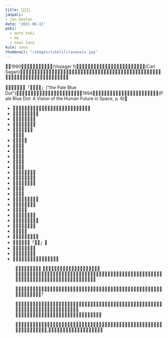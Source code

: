 ```yaml
---
title: 󱥜󱤨󱤣󱥲
janpali:
- jan Emalan
date: '2021-06-13'
poki:
  - ante toki
  - ma
  - sewi laso
kule: sona
thumbnail: "/images/sikelililasowalo.jpg"
---
```

󱥫󱥜1990󱤡󱤎󱦐󱥺󱤑󱦜󱥘󱦜󱦑󱤽󱥳(Voyager 1)󱤧󱥉󱤉󱥠󱥁󱥧󱥷󱥍󱦗󱤑󱦘󱦗󱦗󱦐󱤔󱦜󱦑󱦐󱥗󱦜󱤕󱦜󱥂󱦑(Carl Sagan)󱦜󱤑󱦐󱤔󱦜󱦑󱦐󱥗󱦜󱤕󱦜󱥂󱦑󱤧󱤑󱥍󱦗󱥡󱤺󱦘󱤧󱤑󱥍󱦗󱥠󱤪󱦘󱦜󱥫󱥉󱥍󱦗󱥠󱥁󱦘󱤡󱤎󱦐󱥺󱤑󱦜󱥘󱦜󱦑󱤽󱥳󱤧󱥶󱤼󱦕󱤼󱥧󱤰󱤑󱦜󱥠󱥁󱤡󱤰󱤑󱤧󱥜󱤨󱤨󱥲󱤬󱦗󱤩󱥤󱦘󱦜

󱥂󱥍󱦗󱥠󱥁󱦘󱤧「󱥜󱤨󱤣󱥲」("the Pale Blue Dot")󱦜󱤑󱦐󱥗󱦜󱤕󱦜󱥂󱦑󱤧󱥬󱤏󱥔󱤉󱥣󱥍󱦗󱥠󱥁󱦘󱦜󱥫󱥜1994󱤡󱤑󱦐󱥗󱦜󱤕󱦜󱥂󱦑󱤧󱥬󱤉󱥁󱤬󱦚󱤪󱥆󱥍󱦚󱥂󱥖󱦛󱦛(Pale Blue Dot: A Vision of the Human Future in Space, p. 6)󱦜

<div class="nobullets">
<ul>
  <li>󱥄󱤮󱥝󱤉󱥜󱤨󱥁󱦜󱥆󱤧󱤰󱥁󱦜󱥆󱤧󱤰󱥍󱦗󱤴󱤄󱦘󱦜󱥆󱤧󱤴󱤄󱦜</li>
  <li>󱤬󱦗󱥆󱦘󱤡󱤑󱥔󱥞󱤄</li>
  <li>󱤊󱤑󱤄󱥍󱦗󱥡󱥞󱦘</li>
  <li>󱤊󱤑󱤄󱤬󱦗󱤟󱥞󱦘</li>
  <li>󱤊󱤑󱤬󱤄󱤧󱤬󱦜 <br> 󱥎󱥔󱤑󱤄</li>
  <li>󱤊󱥎󱤍󱤑󱤄</li>
  <li>󱤊󱤿󱥚󱤼</li>
  <li>󱤊󱤿󱥷󱤼</li>
  <li>󱤊󱤿󱤋󱤼</li>
  <li>󱤊󱤑󱤃󱤄</li>
  <li>󱤊󱤑󱥵󱤄</li>
  <li>󱤊󱤑󱤄󱥍󱦗󱥵󱤂󱦘</li>
  <li>󱤊󱤑󱤄󱥍󱦗󱤱󱤟󱦘</li>
  <li>󱤊󱤑󱤄󱥍󱦗󱥈󱤟󱦘</li>
  <li>󱤊󱤑󱤤󱤄</li>
  <li>󱤊󱤑󱤅󱤄</li>
  <li>󱤊󱤑󱥮󱤄󱥍󱦗󱥅󱥝󱦘</li>
  <li>󱤊󱤱󱤄󱥍󱦗󱤑󱤨󱦘</li>
  <li>󱤊󱤑󱤨󱥷󱤄</li>
  <li>󱤊󱤱󱤄󱥍󱦗󱤎󱥝󱦘</li>
  <li>󱤊󱤑󱤃󱤄󱥍󱦗󱤰󱥝󱦘</li>
  <li>󱤊󱤑󱤄󱥍󱦗󱥌󱤿󱦘</li>
  <li>󱤊󱤑󱤤󱤍󱤄</li>
  <li>󱤊󱤑󱤄󱤬󱦗󱥡󱤟󱥣󱦘</li>
  <li>󱤊󱤑󱤤󱤄󱥍󱦚「󱥵󱤄」󱦛</li>
  <li>󱤊󱤑󱤄󱥍󱦗󱥔󱥚󱦘</li>
  <li>󱤊󱤑󱤄󱥍󱦗󱥈󱤍󱦘</li>
  <li>󱤧󱤬󱦗󱥳󱤨󱦘󱥍󱦗󱤜󱤝󱦘󱤬󱦗󱤩󱥤󱦘</li>
</ul>
</div>

<div style="margin-left: 2rem">

󱤄󱤡󱤰󱤑󱤧󱤨󱤼󱤼󱦜
󱥄󱥠󱤏󱤉󱥁󱦝󱤑󱤤󱥱󱤼󱤧󱤖󱤉󱤿󱥪󱤫󱥣󱥧󱥁󱦝
󱥫󱤨󱤡󱥆󱤧󱤘󱦗󱤖󱤤󱦘󱤬󱦗󱥻󱦘󱥍󱦗󱥜󱤨󱦘󱦜󱥄󱥠󱤏󱤉󱥁󱦝󱤑󱤬󱦗󱥻󱥳󱦘󱤧󱥌󱤼󱤉󱤍󱤼󱥩󱦗󱤑󱦘󱥍󱦗󱤆󱤨󱦘󱤬󱦗󱥻󱤆󱦘󱦜󱥫󱤼󱤡󱤑󱤧󱥡󱤍󱤉󱤑󱤆󱦜󱤑󱤧󱥷󱤷󱤼󱤉󱤑󱤆󱦜󱥆󱤧󱥎󱥱󱥵󱦜

󱥜󱤨󱥲󱥁󱤧󱥶󱤉󱥎󱥣󱤉󱥎󱤤󱥧󱤑󱤄󱦜󱤰󱤴󱤧󱥳󱥨󱤬󱦗󱥏󱥣󱤄󱦘󱦜󱤬󱦗󱥏󱥁󱦘󱤡󱤴󱤄󱤧󱦚󱥡󱦛󱤂󱤉󱥁󱦝󱥫󱤖󱤡󱤌󱤆󱤧󱦚󱥔󱦛󱤂󱦗󱥔󱦘󱤉󱤴󱤄?

󱤟󱥡󱤑󱥍󱦚󱥫󱤬󱦛󱤡󱤰󱤑󱥨󱤧󱤓󱤉󱤗󱤉󱦁󱤉󱥑󱤉󱤔󱤉󱥢󱦜󱥫󱤨󱤖󱤡󱤑󱤄󱤧󱦚󱤘󱦛󱤂󱥩󱦚󱤺󱤰󱤆󱦛󱦜󱤑󱥍󱦗󱤼󱤨󱦘󱤧󱤘󱥩󱦚󱤺󱤰󱤆󱦛󱥨󱥫󱤨󱤖󱤡󱤑󱤧󱦚󱤘󱦛󱤂󱥭󱤉󱤺󱤆󱦜
󱥁󱤧󱤘󱦗󱥔󱦘󱤇󱤘󱦗󱤍󱦘󱥩󱦗󱥞󱦘󱦜󱥨󱥫󱤬󱤡󱤑󱤄󱤧󱤬󱦗󱤰󱤑󱦘󱥨󱦜

󱥬󱥁󱤧󱤬󱦝󱥡󱤺󱤧󱥶󱤉󱥎󱥣󱤧󱥔󱤉󱤑󱦜󱥠󱥶󱥁󱥍󱦗󱤰󱤨󱤴󱦘󱤧󱥌󱤮󱤉󱥈󱥍󱦚󱥎󱥣󱤑󱦛󱥩󱦗󱤴󱤄󱦘󱦜󱤴󱤡󱥆󱤧󱥣󱤉󱥁󱦝󱤴󱤄󱥄󱥌󱤉󱥔󱥩󱦗󱤑󱤆󱦘,󱥄󱤈󱤉󱥜󱤨󱤣󱥲󱦜󱤰󱤱󱤡󱤴󱤄󱤧󱥡󱤉󱥆󱥨󱦜

</div>
